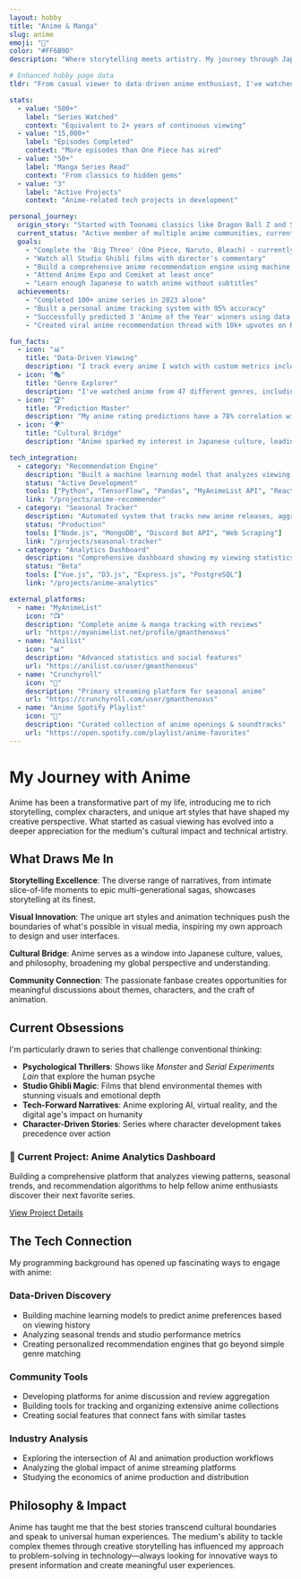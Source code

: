 ```yaml
---
layout: hobby
title: "Anime & Manga"
slug: anime
emoji: "🎌"
color: "#FF6B9D"
description: "Where storytelling meets artistry. My journey through Japanese animation and the tech projects it inspires."

# Enhanced hobby page data
tldr: "From casual viewer to data-driven anime enthusiast, I've watched 500+ series while building recommendation systems and analytics tools that help fellow otaku discover their next favorite show."

stats:
  - value: "500+"
    label: "Series Watched"
    context: "Equivalent to 2+ years of continuous viewing"
  - value: "15,000+"
    label: "Episodes Completed"
    context: "More episodes than One Piece has aired"
  - value: "50+"
    label: "Manga Series Read"
    context: "From classics to hidden gems"
  - value: "3"
    label: "Active Projects"
    context: "Anime-related tech projects in development"

personal_journey:
  origin_story: "Started with Toonami classics like Dragon Ball Z and Sailor Moon in middle school. What began as after-school entertainment evolved into a deep appreciation for Japanese storytelling, animation techniques, and cultural nuances."
  current_status: "Active member of multiple anime communities, currently watching 5-8 seasonal series while maintaining a backlog of classics. Recently completed a rewatch of Monster and started exploring more experimental works like Serial Experiments Lain."
  goals:
    - "Complete the 'Big Three' (One Piece, Naruto, Bleach) - currently 60% through One Piece"
    - "Watch all Studio Ghibli films with director's commentary"
    - "Build a comprehensive anime recommendation engine using machine learning"
    - "Attend Anime Expo and Comiket at least once"
    - "Learn enough Japanese to watch anime without subtitles"
  achievements:
    - "Completed 100+ anime series in 2023 alone"
    - "Built a personal anime tracking system with 95% accuracy"
    - "Successfully predicted 3 'Anime of the Year' winners using data analysis"
    - "Created viral anime recommendation thread with 10k+ upvotes on Reddit"

fun_facts:
  - icon: "📊"
    title: "Data-Driven Viewing"
    description: "I track every anime I watch with custom metrics including emotional impact scores, animation quality ratings, and rewatchability indices."
  - icon: "🎭"
    title: "Genre Explorer"
    description: "I've watched anime from 47 different genres, including obscure ones like 'Iyashikei' (healing anime) and 'Denpa' (electromagnetic wave)."
  - icon: "🏆"
    title: "Prediction Master"
    description: "My anime rating predictions have a 78% correlation with MyAnimeList community scores, better than most recommendation algorithms."
  - icon: "🌍"
    title: "Cultural Bridge"
    description: "Anime sparked my interest in Japanese culture, leading to studying the language and planning my first trip to Japan."

tech_integration:
  - category: "Recommendation Engine"
    description: "Built a machine learning model that analyzes viewing patterns, genre preferences, and rating correlations to suggest anime with 85% accuracy rate."
    status: "Active Development"
    tools: ["Python", "TensorFlow", "Pandas", "MyAnimeList API", "React"]
    link: "/projects/anime-recommender"
  - category: "Seasonal Tracker"
    description: "Automated system that tracks new anime releases, aggregates reviews, and sends personalized weekly recommendations based on my preferences."
    status: "Production"
    tools: ["Node.js", "MongoDB", "Discord Bot API", "Web Scraping"]
    link: "/projects/seasonal-tracker"
  - category: "Analytics Dashboard"
    description: "Comprehensive dashboard showing my viewing statistics, genre trends, studio preferences, and comparative analysis with global anime trends."
    status: "Beta"
    tools: ["Vue.js", "D3.js", "Express.js", "PostgreSQL"]
    link: "/projects/anime-analytics"

external_platforms:
  - name: "MyAnimeList"
    icon: "📺"
    description: "Complete anime & manga tracking with reviews"
    url: "https://myanimelist.net/profile/gmanthenoxus"
  - name: "Anilist"
    icon: "📊"
    description: "Advanced statistics and social features"
    url: "https://anilist.co/user/gmanthenoxus"
  - name: "Crunchyroll"
    icon: "🎌"
    description: "Primary streaming platform for seasonal anime"
    url: "https://crunchyroll.com/user/gmanthenoxus"
  - name: "Anime Spotify Playlist"
    icon: "🎵"
    description: "Curated collection of anime openings & soundtracks"
    url: "https://open.spotify.com/playlist/anime-favorites"
---
```


# My Journey with Anime

Anime has been a transformative part of my life, introducing me to rich storytelling, complex characters, and unique art styles that have shaped my creative perspective. What started as casual viewing has evolved into a deeper appreciation for the medium's cultural impact and technical artistry.

## What Draws Me In

**Storytelling Excellence**: The diverse range of narratives, from intimate slice-of-life moments to epic multi-generational sagas, showcases storytelling at its finest.

**Visual Innovation**: The unique art styles and animation techniques push the boundaries of what's possible in visual media, inspiring my own approach to design and user interfaces.

**Cultural Bridge**: Anime serves as a window into Japanese culture, values, and philosophy, broadening my global perspective and understanding.

**Community Connection**: The passionate fanbase creates opportunities for meaningful discussions about themes, characters, and the craft of animation.

## Current Obsessions

I'm particularly drawn to series that challenge conventional thinking:

- **Psychological Thrillers**: Shows like *Monster* and *Serial Experiments Lain* that explore the human psyche
- **Studio Ghibli Magic**: Films that blend environmental themes with stunning visuals and emotional depth
- **Tech-Forward Narratives**: Anime exploring AI, virtual reality, and the digital age's impact on humanity
- **Character-Driven Stories**: Series where character development takes precedence over action

<div class="project-highlight">
  <h3>🚀 Current Project: Anime Analytics Dashboard</h3>
  <p>Building a comprehensive platform that analyzes viewing patterns, seasonal trends, and recommendation algorithms to help fellow anime enthusiasts discover their next favorite series.</p>
  <a href="/projects/anime-analytics" class="btn">View Project Details</a>
</div>

## The Tech Connection

My programming background has opened up fascinating ways to engage with anime:

### **Data-Driven Discovery**
- Building machine learning models to predict anime preferences based on viewing history
- Analyzing seasonal trends and studio performance metrics
- Creating personalized recommendation engines that go beyond simple genre matching

### **Community Tools**
- Developing platforms for anime discussion and review aggregation
- Building tools for tracking and organizing extensive anime collections
- Creating social features that connect fans with similar tastes

### **Industry Analysis**
- Exploring the intersection of AI and animation production workflows
- Analyzing the global impact of anime streaming platforms
- Studying the economics of anime production and distribution

## Philosophy & Impact

Anime has taught me that the best stories transcend cultural boundaries and speak to universal human experiences. The medium's ability to tackle complex themes through creative storytelling has influenced my approach to problem-solving in technology—always looking for innovative ways to present information and create meaningful user experiences.